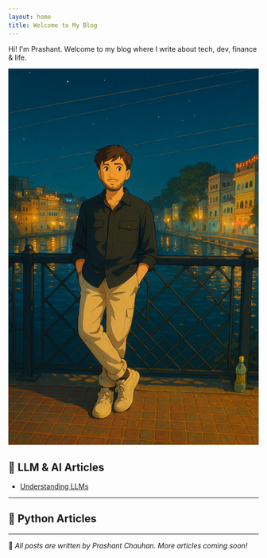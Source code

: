 ```yaml
---
layout: home
title: Welcome to My Blog
---
```


Hi! I'm Prashant. Welcome to my blog where I write about tech, dev, finance & life.

<img src="/assets/images/pc.PNG" alt="My Setup" width="600" />

## 🤖 LLM & AI Articles

- [Understanding LLMs](/2025/06/14/llms/)

---

## 🐍 Python Articles

<!-- Future posts will go here -->
---

📌 *All posts are written by Prashant Chauhan. More articles coming soon!*


